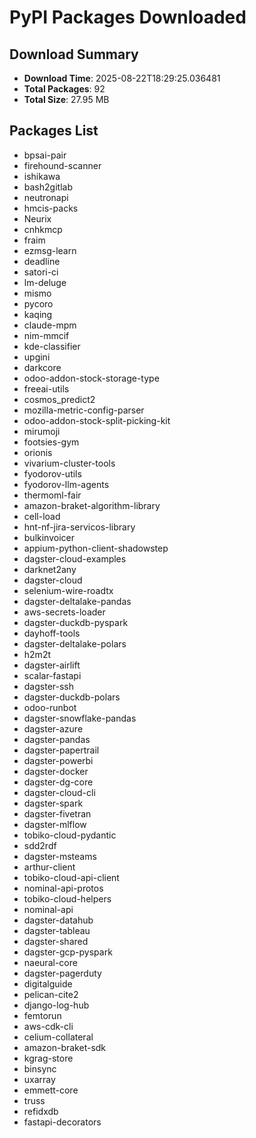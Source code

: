 # PyPI Packages Downloaded

## Download Summary
- **Download Time**: 2025-08-22T18:29:25.036481
- **Total Packages**: 92
- **Total Size**: 27.95 MB

## Packages List
- bpsai-pair
- firehound-scanner
- ishikawa
- bash2gitlab
- neutronapi
- hmcis-packs
- Neurix
- cnhkmcp
- fraim
- ezmsg-learn
- deadline
- satori-ci
- lm-deluge
- mismo
- pycoro
- kaqing
- claude-mpm
- nim-mmcif
- kde-classifier
- upgini
- darkcore
- odoo-addon-stock-storage-type
- freeai-utils
- cosmos_predict2
- mozilla-metric-config-parser
- odoo-addon-stock-split-picking-kit
- mirumoji
- footsies-gym
- orionis
- vivarium-cluster-tools
- fyodorov-utils
- fyodorov-llm-agents
- thermoml-fair
- amazon-braket-algorithm-library
- cell-load
- hnt-nf-jira-servicos-library
- bulkinvoicer
- appium-python-client-shadowstep
- dagster-cloud-examples
- darknet2any
- dagster-cloud
- selenium-wire-roadtx
- dagster-deltalake-pandas
- aws-secrets-loader
- dagster-duckdb-pyspark
- dayhoff-tools
- dagster-deltalake-polars
- h2m2t
- dagster-airlift
- scalar-fastapi
- dagster-ssh
- dagster-duckdb-polars
- odoo-runbot
- dagster-snowflake-pandas
- dagster-azure
- dagster-pandas
- dagster-papertrail
- dagster-powerbi
- dagster-docker
- dagster-dg-core
- dagster-cloud-cli
- dagster-spark
- dagster-fivetran
- dagster-mlflow
- tobiko-cloud-pydantic
- sdd2rdf
- dagster-msteams
- arthur-client
- tobiko-cloud-api-client
- nominal-api-protos
- tobiko-cloud-helpers
- nominal-api
- dagster-datahub
- dagster-tableau
- dagster-shared
- dagster-gcp-pyspark
- naeural-core
- dagster-pagerduty
- digitalguide
- pelican-cite2
- django-log-hub
- femtorun
- aws-cdk-cli
- celium-collateral
- amazon-braket-sdk
- kgrag-store
- binsync
- uxarray
- emmett-core
- truss
- refidxdb
- fastapi-decorators
